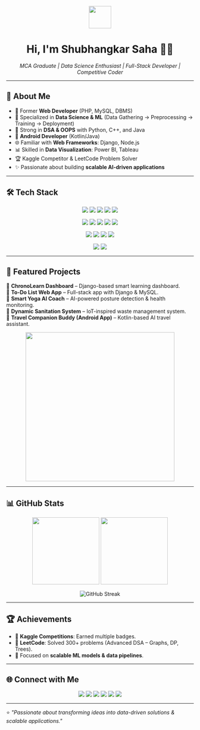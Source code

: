 <!-- Profile Banner -->
<p align="center">
  <img src="https://media.giphy.com/media/hvRJCLFzcasrR4ia7z/giphy.gif" width="60">
</p>

<h1 align="center">Hi, I'm Shubhangkar Saha 👨‍💻</h1>  
<p align="center">
  <em>MCA Graduate | Data Science Enthusiast | Full-Stack Developer | Competitive Coder</em>
</p>

---

## 🚀 About Me  

- 🔭 Former **Web Developer** (PHP, MySQL, DBMS)  
- 🌱 Specialized in **Data Science & ML** (Data Gathering → Preprocessing → Training → Deployment)  
- 🧩 Strong in **DSA & OOPS** with Python, C++, and Java  
- 📱 **Android Developer** (Kotlin/Java)  
- 🌐 Familiar with **Web Frameworks**: Django, Node.js  
- 📊 Skilled in **Data Visualization**: Power BI, Tableau  
- 🏆 Kaggle Competitor & LeetCode Problem Solver  
- ✨ Passionate about building **scalable AI-driven applications**  

---

## 🛠️ Tech Stack  

<p align="center">
  <!-- Languages -->
  <img src="https://img.shields.io/badge/Python-3776AB?style=for-the-badge&logo=python&logoColor=white">
  <img src="https://img.shields.io/badge/C++-00599C?style=for-the-badge&logo=cplusplus&logoColor=white">
  <img src="https://img.shields.io/badge/Java-007396?style=for-the-badge&logo=java&logoColor=white">
  <img src="https://img.shields.io/badge/PHP-777BB4?style=for-the-badge&logo=php&logoColor=white">
  <img src="https://img.shields.io/badge/MySQL-4479A1?style=for-the-badge&logo=mysql&logoColor=white">
</p>

<p align="center">
  <!-- Web -->
  <img src="https://img.shields.io/badge/Django-092E20?style=for-the-badge&logo=django&logoColor=white">
  <img src="https://img.shields.io/badge/Node.js-339933?style=for-the-badge&logo=nodedotjs&logoColor=white">
  <img src="https://img.shields.io/badge/HTML5-E34F26?style=for-the-badge&logo=html5&logoColor=white">
  <img src="https://img.shields.io/badge/CSS3-1572B6?style=for-the-badge&logo=css3&logoColor=white">
  <img src="https://img.shields.io/badge/JavaScript-F7DF1E?style=for-the-badge&logo=javascript&logoColor=black">
</p>

<p align="center">
  <!-- ML/DS -->
  <img src="https://img.shields.io/badge/Scikit--learn-F7931E?style=for-the-badge&logo=scikit-learn&logoColor=white">
  <img src="https://img.shields.io/badge/TensorFlow-FF6F00?style=for-the-badge&logo=tensorflow&logoColor=white">
  <img src="https://img.shields.io/badge/PowerBI-F2C811?style=for-the-badge&logo=powerbi&logoColor=black">
  <img src="https://img.shields.io/badge/Tableau-E97627?style=for-the-badge&logo=tableau&logoColor=white">
</p>

<p align="center">
  <!-- Mobile -->
  <img src="https://img.shields.io/badge/Android-3DDC84?style=for-the-badge&logo=android&logoColor=white">
  <img src="https://img.shields.io/badge/Kotlin-0095D5?style=for-the-badge&logo=kotlin&logoColor=white">
</p>

---

## 📌 Featured Projects  

🔹 **ChronoLearn Dashboard** – Django-based smart learning dashboard.  
🔹 **To-Do List Web App** – Full-stack app with Django & MySQL.  
🔹 **Smart Yoga AI Coach** – AI-powered posture detection & health monitoring.  
🔹 **Dynamic Sanitation System** – IoT-inspired waste management system.  
🔹 **Travel Companion Buddy (Android App)** – Kotlin-based AI travel assistant.  

<p align="center">
  <img src="https://media.giphy.com/media/qgQUggAC3Pfv687qPC/giphy.gif" width="400">
</p>

---

## 📊 GitHub Stats  

<p align="center">
  <img src="https://github-readme-stats.vercel.app/api?username=Shubhangkarsaha&show_icons=true&theme=tokyonight" height="180em">
  <img src="https://github-readme-stats.vercel.app/api/top-langs/?username=Shubhangkarsaha&layout=compact&theme=tokyonight" height="180em">
</p>

<p align="center">
  <img src="https://github-readme-streak-stats.herokuapp.com/?user=Shubhangkarsaha&theme=tokyonight" alt="GitHub Streak">
</p>

---

## 🏆 Achievements  

- 🥇 **Kaggle Competitions**: Earned multiple badges.  
- 🧩 **LeetCode**: Solved 300+ problems (Advanced DSA – Graphs, DP, Trees).  
- 🎯 Focused on **scalable ML models & data pipelines**.  

---

## 🌐 Connect with Me  

<p align="center">
  <a href="mailto:shubhangkar426@gmail.com"><img src="https://img.shields.io/badge/Email-D14836?style=for-the-badge&logo=gmail&logoColor=white"></a>
  <a href="https://www.linkedin.com/in/shubhangkar/"><img src="https://img.shields.io/badge/LinkedIn-0077B5?style=for-the-badge&logo=linkedin&logoColor=white"></a>
  <a href="https://github.com/Shubhangkarsaha"><img src="https://img.shields.io/badge/GitHub-100000?style=for-the-badge&logo=github&logoColor=white"></a>
  <a href="https://www.instagram.com/ig_shubha/"><img src="https://img.shields.io/badge/Instagram-E4405F?style=for-the-badge&logo=instagram&logoColor=white"></a>
  <a href="https://www.kaggle.com/shubhangkarsaha"><img src="https://img.shields.io/badge/Kaggle-20BEFF?style=for-the-badge&logo=kaggle&logoColor=white"></a>
  <a href="https://leetcode.com/u/shubhangkar426/"><img src="https://img.shields.io/badge/LeetCode-FFA116?style=for-the-badge&logo=leetcode&logoColor=black"></a>
</p>

---

⭐️ *"Passionate about transforming ideas into data-driven solutions & scalable applications."*  
